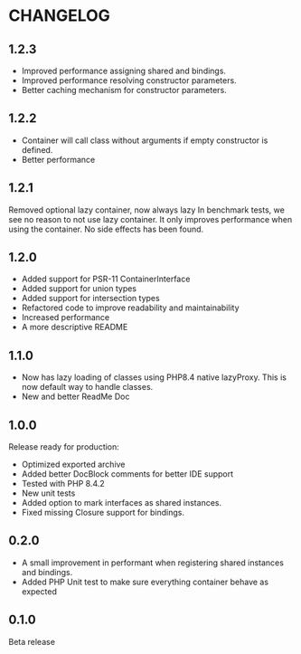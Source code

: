 CHANGELOG
=========

1.2.3
---

- Improved performance assigning shared and bindings.
- Improved performance resolving constructor parameters.
- Better caching mechanism for constructor parameters.

1.2.2
---

- Container will call class without arguments if empty constructor is defined.
- Better performance

1.2.1
---
Removed optional lazy container, now always lazy In benchmark tests, we see no reason to not use lazy container. It only
improves performance when using the container. No side effects has been found.

1.2.0
---

* Added support for PSR-11 ContainerInterface
* Added support for union types
* Added support for intersection types
* Refactored code to improve readability and maintainability
* Increased performance
* A more descriptive README

1.1.0
---

* Now has lazy loading of classes using PHP8.4 native lazyProxy. This is now default way to handle classes.
* New and better ReadMe Doc

1.0.0
---
Release ready for production:

* Optimized exported archive
* Added better DocBlock comments for better IDE support
* Tested with PHP 8.4.2
* New unit tests
* Added option to mark interfaces as shared instances.
* Fixed missing Closure support for bindings.

0.2.0
---

- A small improvement in performant when registering shared instances and bindings.
- Added PHP Unit test to make sure everything container behave as expected

0.1.0
---
Beta release